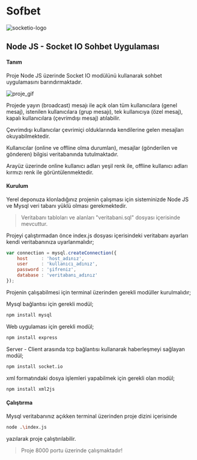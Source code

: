 # Sofbet

![socketio-logo](https://user-images.githubusercontent.com/9505978/56699791-aad09200-66ff-11e9-8961-752da61107df.png)

## Node JS - Socket IO Sohbet Uygulaması
#### Tanım
Proje Node JS üzerinde Socket IO modülünü kullanarak sohbet uygulamasını barındırmaktadır.

![proje_gif](https://user-images.githubusercontent.com/9505978/56699831-dfdce480-66ff-11e9-8dac-c93751c78e65.gif)

Projede yayın (broadcast) mesajı ile açık olan tüm kullanıcılara (genel mesaj), istenilen kullanıcılara (grup mesajı), tek kullanıcıya (özel mesaj), kapalı kullanıcılara (çevrimdışı mesaj) atılabilir.

Çevrimdışı kullanıcılar çevrimiçi olduklarında kendilerine gelen mesajları okuyabilmektedir.

Kullanıcılar (online ve offline olma durumları), mesajlar (gönderilen ve gönderen) bilgisi veritabanında tutulmaktadır.

Arayüz üzerinde online kullanıcı adları yeşil renk ile, offline kullanıcı adları kırmızı renk ile görüntülenmektedir.

#### Kurulum
Yerel deponuza klonladığınız projenin çalışması için sisteminizde Node JS ve Mysql veri tabanı yüklü olması gerekmektedir.
>Veritabanı tabloları ve alanları "veritabani.sql" dosyası içerisinde mevcuttur.

Projeyi çalıştırmadan önce index.js dosyası içerisindeki veritabanı ayarları kendi veritabanınıza uyarlanmalıdır;

```javascript
var connection = mysql.createConnection({
    host     : 'host_adınız',
    user     : 'kullanıcı_adınız',
    password : 'şifreniz',
    database : 'veritabanı_adınız'
});
```
Projenin çalışabilmesi için terminal üzerinden gerekli modüller kurulmalıdır;

Mysql bağlantısı için gerekli modül;
```bash
npm install mysql
```
Web uygulaması için gerekli modül;
```bash
npm install express
```
Server - Client arasında tcp bağlantısı kullanarak haberleşmeyi sağlayan modül;
```bash
npm install socket.io
```
xml formatındaki dosya işlemleri yapabilmek için gerekli olan modül;
```bash
npm install xml2js
```
#### Çalıştırma
Mysql veritabanınız açıkken terminal üzerinden proje dizini içerisinde
```bash
node .\index.js
```
yazılarak proje çalıştırılabilir.
>Proje 8000 portu üzerinde çalışmaktadır!

